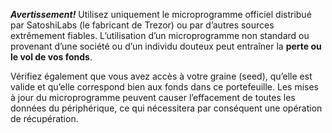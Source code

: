 **_Avertissement!_** Utilisez uniquement le microprogramme officiel distribué par SatoshiLabs (le fabricant
de Trezor) ou par d’autres sources extrêmement fiables. L’utilisation d’un microprogramme non standard
ou provenant d’une société ou d’un individu douteux peut entraîner la **perte
ou le vol de vos fonds**.

Vérifiez également que vous avez accès à votre graine (seed), qu’elle est valide et qu’elle
correspond bien aux fonds dans ce portefeuille. Les mises à jour du microprogramme
peuvent causer l’effacement de toutes les données du périphérique,
ce qui nécessitera par conséquent une opération de récupération.
